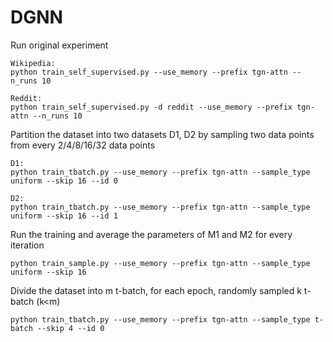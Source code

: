 # DGNN
Run original experiment

```
Wikipedia:
python train_self_supervised.py --use_memory --prefix tgn-attn --n_runs 10

Reddit:
python train_self_supervised.py -d reddit --use_memory --prefix tgn-attn --n_runs 10
```
Partition the dataset into two datasets D1, D2 by sampling two data points from every 2/4/8/16/32 data points

```
D1:
python train_tbatch.py --use_memory --prefix tgn-attn --sample_type uniform --skip 16 --id 0

D2:
python train_tbatch.py --use_memory --prefix tgn-attn --sample_type uniform --skip 16 --id 1
```

Run the training and average the parameters of M1 and M2 for every iteration

```
python train_sample.py --use_memory --prefix tgn-attn --sample_type uniform --skip 16
```

Divide the dataset into m t-batch, for each epoch, randomly sampled k t-batch (k<m)

```
python train_tbatch.py --use_memory --prefix tgn-attn --sample_type t-batch --skip 4 --id 0
```



